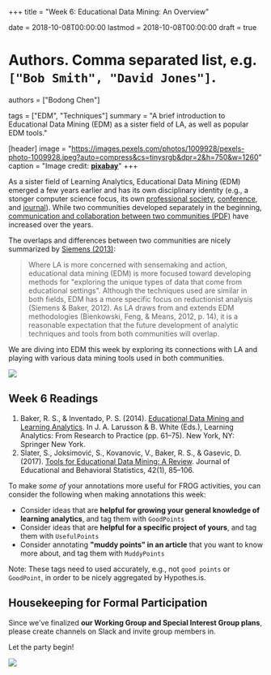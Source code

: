 +++
title = "Week 6: Educational Data Mining: An Overview"

date = 2018-10-08T00:00:00
lastmod = 2018-10-08T00:00:00
draft = true

# Authors. Comma separated list, e.g. `["Bob Smith", "David Jones"]`.
authors = ["Bodong Chen"]

tags = ["EDM", "Techniques"]
summary = "A brief introduction to Educational Data Mining (EDM) as a sister field of LA, as well as popular EDM tools."

[header]
image = "https://images.pexels.com/photos/1009928/pexels-photo-1009928.jpeg?auto=compress&cs=tinysrgb&dpr=2&h=750&w=1260"
caption = "Image credit: [**pixabay**](https://www.pexels.com/photo/yellow-heavy-equipment-1009928/)"
+++


As a sister field of Learning Analytics, Educational Data Mining (EDM) emerged a few years earlier and has its own disciplinary identity (e.g., a stonger computer science focus, its own [professional society](http://educationaldatamining.org/about/), [conference](http://educationaldatamining.org/conferences/), and [journal](https://jedm.educationaldatamining.org/index.php/JEDM)). While two communities developed separately in the beginning, [communication and collaboration between two communities (PDF)](http://www.upenn.edu/learninganalytics/ryanbaker/LAKs%20reformatting%20v2.pdf) have increased over the years. 

The overlaps and differences between two communities are nicely summarized by [Siemens (2013)](http://journals.sagepub.com/doi/10.1177/0002764213498851):

> Where LA is more concerned with sensemaking and action, educational data mining  (EDM) is more focused toward developing methods for "exploring the unique types of  data that come from educational settings". Although the techniques used are similar  in  both  fields,  EDM  has  a  more  specific  focus  on  reductionist  analysis  (Siemens  &   Baker,  2012).  As  LA  draws  from  and  extends  EDM  methodologies  (Bienkowski,   Feng, & Means, 2012, p. 14), it is a reasonable expectation that the future development  of analytic techniques and tools from both communities will overlap.

We are diving into EDM this week by exploring its connections with LA and playing with various data mining tools used in both communities. 

![](http://educationaldatamining.org/EDM_ORG/wp-content/uploads/2017/09/edm.png)

## Week 6 Readings


1. Baker, R. S., & Inventado, P. S. (2014). [Educational Data Mining and Learning Analytics](https://link-springer-com.ezp1.lib.umn.edu/chapter/10.1007%2F978-1-4614-3305-7_4). In J. A. Larusson & B. White (Eds.), Learning Analytics: From Research to Practice (pp. 61–75). New York, NY: Springer New York. 
2. Slater, S., Joksimović, S., Kovanovic, V., Baker, R. S., & Gasevic, D. (2017). [Tools for Educational Data Mining: A Review](http://journals.sagepub.com/doi/10.3102/1076998616666808). Journal of Educational and Behavioral Statistics, 42(1), 85–106. 

To make *some of* your annotations more useful for FROG activities, you can consider the following when making annotations this week:

- Consider ideas that are **helpful for growing your general knowledge of learning analytics**, and tag them with `GoodPoints`
- Consider ideas that are **helpful for a specific project of yours**, and tag them with `UsefulPoints`
- Consider annotating __"muddy points" in an article__ that you want to know more about, and tag them with `MuddyPoints`

Note: These tags need to used accurately, e.g., not `good points` or `GoodPoint`, in order to be nicely aggregated by Hypothes.is. 

## Housekeeping for Formal Participation

Since we've finalized **our Working Group and Special Interest Group plans**, please create channels on Slack and invite group members in. 

Let the party begin!

![](https://thumbs.gfycat.com/WeakAnyBallpython-size_restricted.gif)